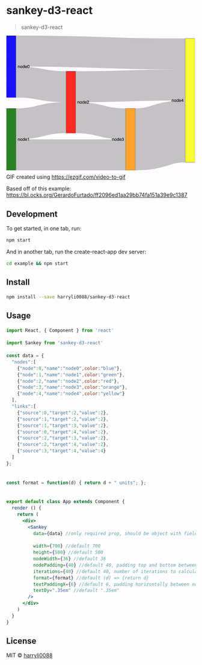 # sankey-d3-react

> sankey-d3-react

![Demo](/example/sankey-d3-react.gif)
GIF created using https://ezgif.com/video-to-gif

Based off of this example: https://bl.ocks.org/GerardoFurtado/ff2096ed1aa29bb74fa151a39e9c1387

## Development

To get started, in one tab, run:
```bash
npm start
```

And in another tab, run the create-react-app dev server:
```bash
cd example && npm start
```


## Install

```bash
npm install --save harryli0088/sankey-d3-react
```

## Usage

```jsx
import React, { Component } from 'react'

import Sankey from 'sankey-d3-react'

const data = {
  "nodes":[
    {"node":0,"name":"node0",color:"blue"},
    {"node":1,"name":"node1",color:"green"},
    {"node":2,"name":"node2",color:"red"},
    {"node":3,"name":"node3",color:"orange"},
    {"node":4,"name":"node4",color:"yellow"}
  ],
  "links":[
    {"source":0,"target":2,"value":2},
    {"source":1,"target":2,"value":2},
    {"source":1,"target":3,"value":2},
    {"source":0,"target":4,"value":2},
    {"source":2,"target":3,"value":2},
    {"source":2,"target":4,"value":2},
    {"source":3,"target":4,"value":4}
  ]
};


const format = function(d) { return d + " units"; };


export default class App extends Component {
  render () {
    return (
      <div>
        <Sankey
          data={data} //only required prop, should be object with fields nodes and links

          width={700} //default 700
          height={500} //default 500
          nodeWidth={36} //default 36
          nodePadding={40} //default 40, padding top and bottom between the nodes
          iterations={40} //default 40, number of iterations to calculate sankey
          format={format} //default (d) => {return d}
          textPaddingX={6} //default 6, padding horizontally between node and text
          textDy=".35em" //default ".35em"
        />
      </div>
    )
  }
}

```

## License

MIT © [harryli0088](https://github.com/harryli0088)

